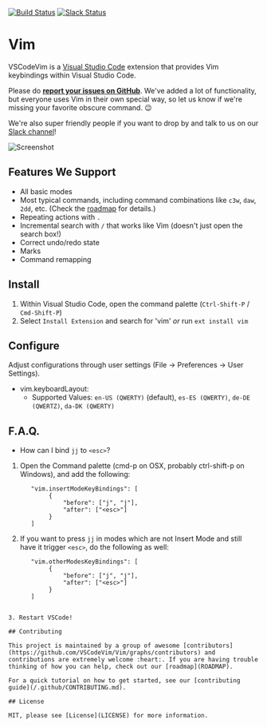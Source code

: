 [![Build Status](https://travis-ci.org/VSCodeVim/Vim.svg?branch=master)](https://travis-ci.org/VSCodeVim/Vim) [![Slack Status](https://vscodevim-slackin.azurewebsites.net/badge.svg)](https://vscodevim-slackin.azurewebsites.net)

# Vim

VSCodeVim is a [Visual Studio Code](https://code.visualstudio.com/) extension that provides Vim keybindings within Visual Studio Code.

Please do **[report your issues on GitHub](https://github.com/VSCodeVim/Vim/issues)**. We've added a lot of functionality, but everyone uses Vim in their own special way, so let us know if we're missing your favorite obscure command. :wink:

We're also super friendly people if you want to drop by and talk to us on our [Slack channel](https://vscodevim-slackin.azurewebsites.net)!

![Screenshot](images/screen.png)

## Features We Support 

* All basic modes
* Most typical commands, including command combinations like `c3w`, `daw`, `2dd`, etc. (Check the [roadmap](ROADMAP) for details.)
* Repeating actions with `.`
* Incremental search with `/` that works like Vim (doesn't just open the search box!)
* Correct undo/redo state
* Marks
* Command remapping

## Install

1. Within Visual Studio Code, open the command palette (`Ctrl-Shift-P` / `Cmd-Shift-P`)
2. Select `Install Extension` and search for 'vim' *or* run `ext install vim`

## Configure

Adjust configurations through user settings (File -> Preferences -> User Settings).

* vim.keyboardLayout: 
    * Supported Values: `en-US (QWERTY)` (default), `es-ES (QWERTY)`, `de-DE (QWERTZ)`, `da-DK (QWERTY)`

## F.A.Q.

* How can I bind `jj` to `<esc>`?

1. Open the Command palette (cmd-p on OSX, probably ctrl-shift-p on Windows), and add the following:
   
   ```
      "vim.insertModeKeyBindings": [
           {
               "before": ["j", "j"],
               "after": ["<esc>"]
           }
      ]
   ```

2. If you want to press `jj` in modes which are not Insert Mode and still have it trigger `<esc>`, do the following as well:

   ```
      "vim.otherModesKeyBindings": [
           {
               "before": ["j", "j"],
               "after": ["<esc>"]
           }
      ]
```

3. Restart VSCode!

## Contributing

This project is maintained by a group of awesome [contributors](https://github.com/VSCodeVim/Vim/graphs/contributors) and contributions are extremely welcome :heart:. If you are having trouble thinking of how you can help, check out our [roadmap](ROADMAP).

For a quick tutorial on how to get started, see our [contributing guide](/.github/CONTRIBUTING.md).

## License

MIT, please see [License](LICENSE) for more information.

